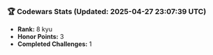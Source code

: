 ### 🏆 Codewars Stats (Updated: 2025-04-27 23:07:39 UTC)

- **Rank:** 8 kyu
- **Honor Points:** 3
- **Completed Challenges:** 1
